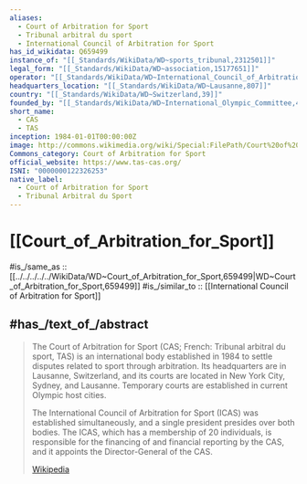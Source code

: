 ```yaml
---
aliases:
  - Court of Arbitration for Sport
  - Tribunal arbitral du sport
  - International Council of Arbitration for Sport
has_id_wikidata: Q659499
instance_of: "[[_Standards/WikiData/WD~sports_tribunal,2312501]]"
legal_form: "[[_Standards/WikiData/WD~association,15177651]]"
operator: "[[_Standards/WikiData/WD~International_Council_of_Arbitration_for_Sport,15820277]]"
headquarters_location: "[[_Standards/WikiData/WD~Lausanne,807]]"
country: "[[_Standards/WikiData/WD~Switzerland,39]]"
founded_by: "[[_Standards/WikiData/WD~International_Olympic_Committee,40970]]"
short_name:
  - CAS
  - TAS
inception: 1984-01-01T00:00:00Z
image: http://commons.wikimedia.org/wiki/Special:FilePath/Court%20of%20Arbitration%20for%20Sport%20-%20Lausanne%202.jpg
Commons_category: Court of Arbitration for Sport
official_website: https://www.tas-cas.org/
ISNI: "0000000122326253"
native_label:
  - Court of Arbitration for Sport
  - Tribunal Arbitral du Sport
---
```


# [[Court_of_Arbitration_for_Sport]] 

#is_/same_as :: [[../../../../../WikiData/WD~Court_of_Arbitration_for_Sport,659499|WD~Court_of_Arbitration_for_Sport,659499]] 
#is_/similar_to :: [[International Council of Arbitration for Sport]]

## #has_/text_of_/abstract 

> The Court of Arbitration for Sport (CAS; French: Tribunal arbitral du sport, TAS) 
> is an international body established in 1984 to settle disputes related to sport through arbitration. 
> Its headquarters are in Lausanne, Switzerland, 
> and its courts are located in New York City, Sydney, and Lausanne. 
> Temporary courts are established in current Olympic host cities.
>
> The International Council of Arbitration for Sport (ICAS) was established simultaneously, 
> and a single president presides over both bodies. 
> The ICAS, which has a membership of 20 individuals, 
> is responsible for the financing of and financial reporting by the CAS, 
> and it appoints the Director-General of the CAS.
>
> [Wikipedia](https://en.wikipedia.org/wiki/Court%20of%20Arbitration%20for%20Sport) 



